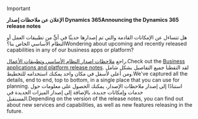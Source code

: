> [!IMPORTANT]
> <span data-ttu-id="b42bd-101">**الإعلان عن ملاحظات إصدار Dynamics 365**</span><span class="sxs-lookup"><span data-stu-id="b42bd-101">**Announcing the Dynamics 365 release notes**</span></span>
>
> <span data-ttu-id="b42bd-102">هل تتساءل عن الإمكانات القادمة والتي تم إصدارها حديثًا في أيٍّ من تطبيقات العمل أو النظام الأساسي الخاص بنا؟</span><span class="sxs-lookup"><span data-stu-id="b42bd-102">Wondering about upcoming and recently released capabilities in any of our business apps or platform?</span></span> 
> 
> <span data-ttu-id="b42bd-103">راجع [ملاحظات اصدار النظام الأساسي وتطبيقات الأعمال](https://go.microsoft.com/fwlink/?linkid=2010158).</span><span class="sxs-lookup"><span data-stu-id="b42bd-103">Check out the [Business applications and platform release notes](https://go.microsoft.com/fwlink/?linkid=2010158).</span></span> <span data-ttu-id="b42bd-104">لقد التقطنا جميع التفاصيل بشكل شامل ومن أعلى لأسفل في مكان واحد يمكنك استخدامه للتخطيط.</span><span class="sxs-lookup"><span data-stu-id="b42bd-104">We've captured all the details, end to end, top to bottom, in a single place that you can use for planning.</span></span> <span data-ttu-id="b42bd-105">استنادًا إلى إصدار ملاحظات الإصدار، يمكنك الحصول على معلومات حول خدمات وإمكانات جديدة، بالإضافة إلى إصدار الميزات الجديدة في المستقبل.</span><span class="sxs-lookup"><span data-stu-id="b42bd-105">Depending on the version of the release notes, you can find out about new services and capabilities, as well as new features releasing in the future.</span></span>
